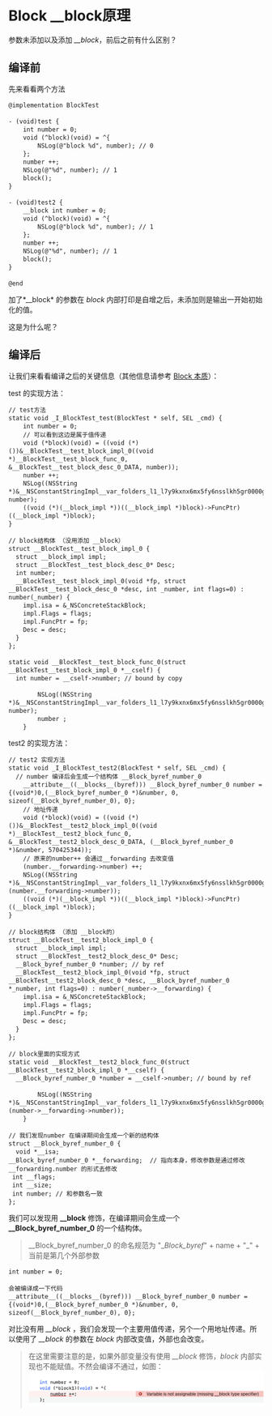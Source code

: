 # **Block __block原理**

参数未添加以及添加 *__block*，前后之前有什么区别？
## **编译前**
先来看看两个方法

```
@implementation BlockTest

- (void)test {
    int number = 0;
    void (^block)(void) = ^{
        NSLog(@"block %d", number); // 0
    };
    number ++;
    NSLog(@"%d", number); // 1
    block();
}

- (void)test2 {
    __block int number = 0;
    void (^block)(void) = ^{
        NSLog(@"block %d", number); // 1
    };
    number ++;
    NSLog(@"%d", number); // 1
    block();
}

@end
```
加了*__block* 的参数在 *block* 内部打印是自增之后，未添加则是输出一开始初始化的值。  

这是为什么呢？
## **编译后**
让我们来看看编译之后的关键信息（其他信息请参考 [Block 本质](https://github.com/cycweeds/blog/blob/main/2021-4-11%20Block%E6%9C%AC%E8%B4%A8.md)）：

test 的实现方法：
```
// test方法
static void _I_BlockTest_test(BlockTest * self, SEL _cmd) {
    int number = 0;
    // 可以看到这边是属于值传递
    void (*block)(void) = ((void (*)())&__BlockTest__test_block_impl_0((void *)__BlockTest__test_block_func_0, &__BlockTest__test_block_desc_0_DATA, number));
    number ++;
    NSLog((NSString *)&__NSConstantStringImpl__var_folders_l1_l7y9kxnx6mx5fy6nsslkh5gr0000gn_T_BlockTest_1e32d8_mi_1, number);
    ((void (*)(__block_impl *))((__block_impl *)block)->FuncPtr)((__block_impl *)block);
}

// block结构体 （没用添加 __block）
struct __BlockTest__test_block_impl_0 {
  struct __block_impl impl;
  struct __BlockTest__test_block_desc_0* Desc;
  int number;
  __BlockTest__test_block_impl_0(void *fp, struct __BlockTest__test_block_desc_0 *desc, int _number, int flags=0) : number(_number) {
    impl.isa = &_NSConcreteStackBlock;
    impl.Flags = flags;
    impl.FuncPtr = fp;
    Desc = desc;
  }
};

static void __BlockTest__test_block_func_0(struct __BlockTest__test_block_impl_0 *__cself) {
  int number = __cself->number; // bound by copy

        NSLog((NSString *)&__NSConstantStringImpl__var_folders_l1_l7y9kxnx6mx5fy6nsslkh5gr0000gn_T_BlockTest_a33ede_mi_0, number);
        number ;
    }
```

test2 的实现方法：
```
// test2 实现方法
static void _I_BlockTest_test2(BlockTest * self, SEL _cmd) {
  // number 编译后会生成一个结构体 __Block_byref_number_0
    __attribute__((__blocks__(byref))) __Block_byref_number_0 number = {(void*)0,(__Block_byref_number_0 *)&number, 0, sizeof(__Block_byref_number_0), 0};
    // 地址传递
    void (*block)(void) = ((void (*)())&__BlockTest__test2_block_impl_0((void *)__BlockTest__test2_block_func_0, &__BlockTest__test2_block_desc_0_DATA, (__Block_byref_number_0 *)&number, 570425344));
    // 原来的number++ 会通过__forwarding 去改变值
    (number.__forwarding->number) ++;
    NSLog((NSString *)&__NSConstantStringImpl__var_folders_l1_l7y9kxnx6mx5fy6nsslkh5gr0000gn_T_BlockTest_a7abec_mi_3, (number.__forwarding->number));
    ((void (*)(__block_impl *))((__block_impl *)block)->FuncPtr)((__block_impl *)block);
}

// block结构体 （添加 __block的）
struct __BlockTest__test2_block_impl_0 {
  struct __block_impl impl;
  struct __BlockTest__test2_block_desc_0* Desc;
  __Block_byref_number_0 *number; // by ref
  __BlockTest__test2_block_impl_0(void *fp, struct __BlockTest__test2_block_desc_0 *desc, __Block_byref_number_0 *_number, int flags=0) : number(_number->__forwarding) {
    impl.isa = &_NSConcreteStackBlock;
    impl.Flags = flags;
    impl.FuncPtr = fp;
    Desc = desc;
  }
};

// block里面的实现方式
static void __BlockTest__test2_block_func_0(struct __BlockTest__test2_block_impl_0 *__cself) {
  __Block_byref_number_0 *number = __cself->number; // bound by ref

        NSLog((NSString *)&__NSConstantStringImpl__var_folders_l1_l7y9kxnx6mx5fy6nsslkh5gr0000gn_T_BlockTest_a33ede_mi_2, (number->__forwarding->number));
    }

// 我们发现number 在编译期间会生成一个新的结构体
struct __Block_byref_number_0 {
  void *__isa;
__Block_byref_number_0 *__forwarding;  // 指向本身，修改参数是通过修改  __forwarding.number 的形式去修改
 int __flags;
 int __size;
 int number; // 和参数名一致
};
```


我们可以发现用 **__block** 修饰，在编译期间会生成一个 **__Block_byref_number_0** 的一个结构体。

>  __Block_byref_number_0 的命名规范为  "__Block_byref_" + name + "_" + 当前是第几个外部参数

```
int number = 0;

会被编译成一下代码
__attribute__((__blocks__(byref))) __Block_byref_number_0 number = {(void*)0,(__Block_byref_number_0 *)&number, 0, sizeof(__Block_byref_number_0), 0};
```




对比没有用 *__block* ，我们会发现一个主要用值传递，另个一个用地址传递。所以使用了 *__block* 的参数在 *block* 内部改变值，外部也会改变。

> 在这里需要注意的是，如果外部变量没有使用 *__block* 修饰，*block* 内部实现也不能赋值。不然会编译不通过，如图：
![](https://github.com/cycweeds/Assets/raw/master/WeChat35237db5dbdbb1a81da2e1b564a7c4e6.png)
